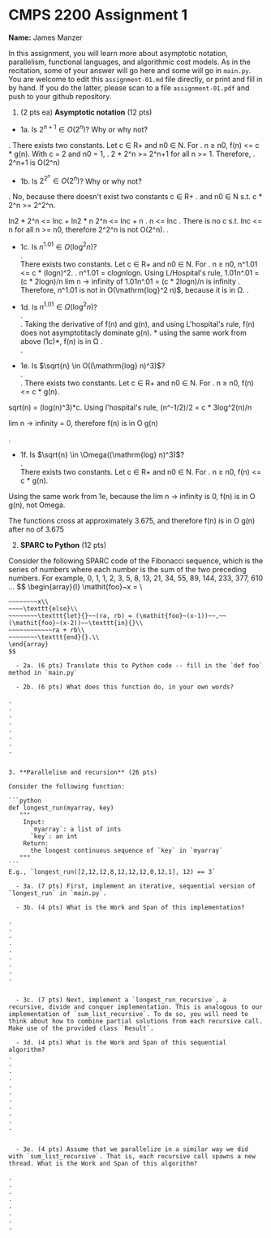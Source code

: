 

# CMPS 2200 Assignment 1

**Name:** James Manzer


In this assignment, you will learn more about asymptotic notation, parallelism, functional languages, and algorithmic cost models. As in the recitation, some of your answer will go here and some will go in `main.py`. You are welcome to edit this `assignment-01.md` file directly, or print and fill in by hand. If you do the latter, please scan to a file `assignment-01.pdf` and push to your github repository. 
  
  

1. (2 pts ea) **Asymptotic notation** (12 pts)

  - 1a. Is $2^{n+1} \in O(2^n)$? Why or why not? 

.  There exists two constants. Let c ∈ R+ and n0 ∈ N. For 
.  n ≥ n0, f(n) <= c * g(n). With c = 2 and n0 = 1,
.  2 * 2^n >= 2^n+1 for all n >= 1. Therefore, 
.  2^n+1 is O(2^n)

  - 1b. Is $2^{2^n} \in O(2^n)$? Why or why not?  

.  No, because there doesn't exist two constants c ∈ R+ 
.  and n0 ∈ N s.t. c * 2^n >= 2^2^n.

  ln2 * 2^n <= lnc + ln2 * n
  2^n <= lnc + n
.  n <= lnc
.  There is no c s.t. lnc <= n for all n >= n0, therefore 2^2^n is not O(2^n).
.  
  - 1c. Is $n^{1.01} \in O(\mathrm{log}^2 n)$?    
.  
There exists two constants. Let c ∈ R+ and n0 ∈ N. For 
.  n ≥ n0, n^1.01 <= c * (logn)^2.
.  n^1.01 = c*logn*logn. Using L/Hospital's rule,
  1.01n^.01 = (c * 2logn)/n
  lim n -> infinity of 1.01n^.01 = (c * 2logn)/n is infinity
.  Therefore, n^1.01 is not in O(\mathrm{log}^2 n)$, because it is in Ω.
.  

  - 1d. Is $n^{1.01} \in \Omega(\mathrm{log}^2 n)$?  
.  
.  Taking the derivative of f(n) and g(n), and using L'hospital's rule, f(n) does not asymptotitacly dominate g(n). * using the same work from above (1c)*, f(n) is in Ω
.  
.  
  - 1e. Is $\sqrt{n} \in O((\mathrm{log} n)^3)$?  
.  
.  There exists two constants. Let c ∈ R+ and n0 ∈ N. For 
.  n ≥ n0, f(n) <= c * g(n). 

   sqrt(n) = (log(n)^3)*c. Using l'hospital's rule,
   (n^-1/2)/2 = c * 3log^2(n)/n

   lim n -> infinity = 0, therefore f(n) is in O g(n)
  
.  
  - 1f. Is $\sqrt{n} \in \Omega((\mathrm{log} n)^3)$?  
.  
There exists two constants. Let c ∈ R+ and n0 ∈ N. For 
.  n ≥ n0, f(n) <= c * g(n).

Using the same work from 1e, because the lim n -> infinity is 0, f(n) is in O g(n), not Omega.

The functions cross at approximately 3.675, and therefore f(n) is in O g(n) after no of 3.675


2. **SPARC to Python** (12 pts)

Consider the following SPARC code of the Fibonacci sequence, which is the series of numbers where each number is the sum of the two preceding numbers. For example, 0, 1, 1, 2, 3, 5, 8, 13, 21, 34, 55, 89, 144, 233, 377, 610 ... 
$$
\begin{array}{l}
\mathit{foo}~x =   \\
~~~~\texttt{if}{}~~x \le 1~~\texttt{then}{}\\
~~~~~~~~x\\   
~~~~\texttt{else}\\
~~~~~~~~\texttt{let}{}~~(ra, rb) = (\mathit{foo}~(x-1))~~,~~(\mathit{foo}~(x-2))~~\texttt{in}{}\\  
~~~~~~~~~~~~ra + rb\\  
~~~~~~~~\texttt{end}{}.\\
\end{array}
$$ 

  - 2a. (6 pts) Translate this to Python code -- fill in the `def foo` method in `main.py`  

  - 2b. (6 pts) What does this function do, in your own words?  

.  
.  
.  
.  
.  
.  
.  
.  
  

3. **Parallelism and recursion** (26 pts)

Consider the following function:  

```python
def longest_run(myarray, key)
   """
    Input:
      `myarray`: a list of ints
      `key`: an int
    Return:
      the longest continuous sequence of `key` in `myarray`
   """
```
E.g., `longest_run([2,12,12,8,12,12,12,0,12,1], 12) == 3`  
 
  - 3a. (7 pts) First, implement an iterative, sequential version of `longest_run` in `main.py`.  

  - 3b. (4 pts) What is the Work and Span of this implementation?  

.  
.  
.  
.  
.  
.  
.  
.  
.  


  - 3c. (7 pts) Next, implement a `longest_run_recursive`, a recursive, divide and conquer implementation. This is analogous to our implementation of `sum_list_recursive`. To do so, you will need to think about how to combine partial solutions from each recursive call. Make use of the provided class `Result`.   

  - 3d. (4 pts) What is the Work and Span of this sequential algorithm?  
.  
.  
.  
.  
.  
.  
.  
.  
.  
.  
.  


  - 3e. (4 pts) Assume that we parallelize in a similar way we did with `sum_list_recursive`. That is, each recursive call spawns a new thread. What is the Work and Span of this algorithm?  

.  
.  
.  
.  
.  
.  
.  
.  

